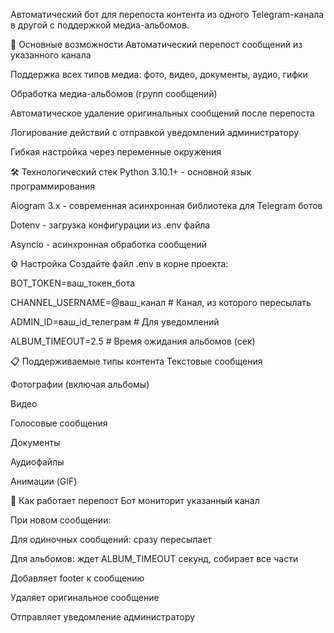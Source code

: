Автоматический бот для перепоста контента из одного Telegram-канала в другой с поддержкой медиа-альбомов.

📌 Основные возможности
Автоматический перепост сообщений из указанного канала

Поддержка всех типов медиа: фото, видео, документы, аудио, гифки

Обработка медиа-альбомов (групп сообщений)

Автоматическое удаление оригинальных сообщений после перепоста

Логирование действий с отправкой уведомлений администратору

Гибкая настройка через переменные окружения

🛠 Технологический стек
Python 3.10.1+ - основной язык программирования

Aiogram 3.x - современная асинхронная библиотека для Telegram ботов

Dotenv - загрузка конфигурации из .env файла

Asyncio - асинхронная обработка сообщений

⚙️ Настройка
Создайте файл .env в корне проекта:

BOT_TOKEN=ваш_токен_бота

CHANNEL_USERNAME=@ваш_канал  # Канал, из которого пересылать

ADMIN_ID=ваш_id_телеграм     # Для уведомлений

ALBUM_TIMEOUT=2.5            # Время ожидания альбомов (сек)

📋 Поддерживаемые типы контента
Текстовые сообщения

Фотографии (включая альбомы)

Видео

Голосовые сообщения

Документы

Аудиофайлы

Анимации (GIF)

🔄 Как работает перепост
Бот мониторит указанный канал

При новом сообщении:

Для одиночных сообщений: сразу пересылает

Для альбомов: ждет ALBUM_TIMEOUT секунд, собирает все части

Добавляет footer к сообщению

Удаляет оригинальное сообщение

Отправляет уведомление администратору
